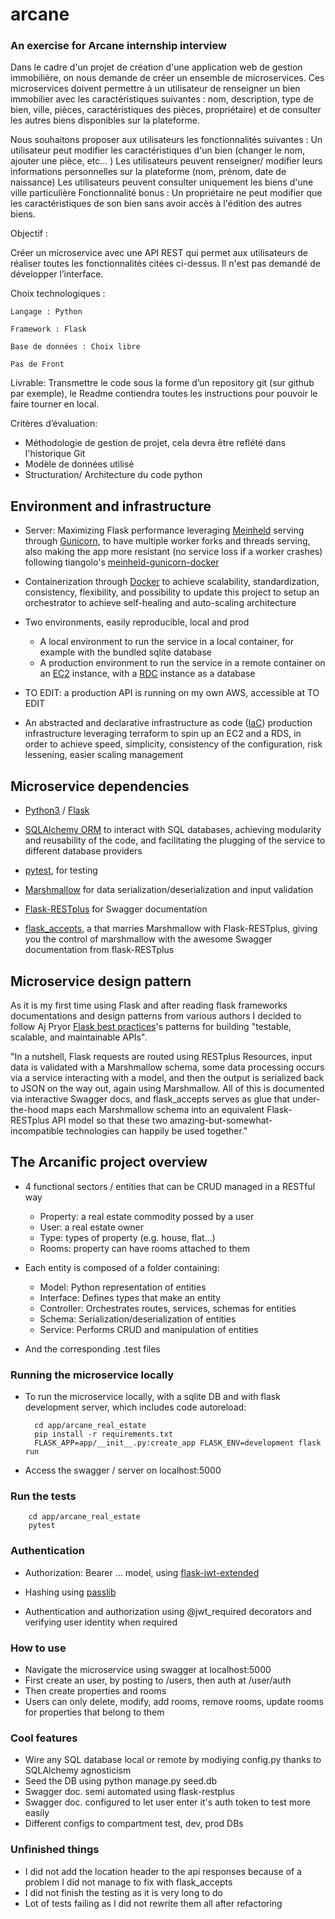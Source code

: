 # arcane
### An exercise for Arcane internship interview
Dans le cadre d'un projet de création d'une application web de gestion immobilière, on nous demande de créer un ensemble de microservices. Ces microservices doivent permettre à un utilisateur de renseigner un bien immobilier avec les caractéristiques suivantes : nom, description, type de bien, ville, pièces, caractéristiques des pièces, propriétaire) et de consulter les autres biens disponibles sur la plateforme. 

Nous souhaitons proposer aux utilisateurs les fonctionnalités suivantes :
    Un utilisateur peut modifier les caractéristiques d'un bien (changer le nom, ajouter une pièce, etc… )
    Les utilisateurs peuvent renseigner/ modifier leurs informations personnelles sur la plateforme (nom, prénom, date de naissance)
    Les utilisateurs peuvent consulter uniquement les biens d'une ville particulière
    Fonctionnalité bonus : Un propriétaire ne peut modifier que les caractéristiques de son bien sans avoir accès à l'édition des autres biens.

Objectif : 

Créer un microservice avec une API REST qui permet aux utilisateurs de réaliser toutes les fonctionnalités citées ci-dessus. Il n'est pas demandé de développer l’interface.

Choix technologiques :

    Langage : Python

    Framework : Flask

    Base de données : Choix libre

    Pas de Front

Livrable: Transmettre le code sous la forme d’un repository git (sur github par exemple), le Readme contiendra toutes les instructions pour pouvoir le faire tourner en local.

Critères d’évaluation:
- Méthodologie de gestion de projet, cela devra être reflété dans l'historique Git
- Modèle de données utilisé
- Structuration/ Architecture du code python

## Environment and infrastructure

* Server: Maximizing Flask performance leveraging [Meinheld](https://meinheld.org/) serving through [Gunicorn](https://gunicorn.org/), to have multiple worker forks and threads serving, also making the app more resistant (no service loss if a worker crashes) following tiangolo's [meinheld-gunicorn-docker](https://github.com/tiangolo/meinheld-gunicorn-docker)

* Containerization through [Docker](https://www.docker.com/) to achieve scalability, standardization, consistency, flexibility, and possibility to update this project to setup an orchestrator to achieve self-healing and auto-scaling architecture

* Two environments, easily reproducible, local and prod
    - A local environment to run the service in a local container, for example with the bundled sqlite database
    - A production environment to run the service in a remote container on an [EC2](https://aws.amazon.com/fr/ec2/) instance, with a [RDC](https://aws.amazon.com/fr/rds/) instance as a database

* TO EDIT: a production API is running on my own AWS, accessible at TO EDIT

* An abstracted and declarative infrastructure as code ([IaC](https://en.wikipedia.org/wiki/Infrastructure_as_code)) production infrastructure leveraging terraform to spin up an EC2 and a RDS, in order to achieve speed, simplicity, consistency of the configuration, risk lessening, easier scaling management

## Microservice dependencies

* [Python3](https://www.python.org/) / [Flask](http://flask.palletsprojects.com/en/1.1.x/)

* [SQLAlchemy ORM](https://www.sqlalchemy.org/) to interact with SQL databases, achieving modularity and reusability of the code, and facilitating the plugging of the service to different database providers

* [pytest](https://docs.pytest.org/en/latest/), for testing

* [Marshmallow](https://marshmallow.readthedocs.io/en/stable/) for data serialization/deserialization and input validation

* [Flask-RESTplus](https://flask-restplus.readthedocs.io/en/stable/) for Swagger documentation

* [flask_accepts](https://github.com/apryor6/flask_accepts), a that marries Marshmallow with Flask-RESTplus, giving you the control of marshmallow with the awesome Swagger documentation from flask-RESTplus

## Microservice design pattern

As it is my first time using Flask and after reading flask frameworks documentations and design patterns from various authors I decided to follow Aj Pryor [Flask best practices](http://alanpryorjr.com/2019-05-20-flask-api-example/)'s patterns for building "testable, scalable, and maintainable APIs".

"In a nutshell, Flask requests are routed using RESTplus Resources, input data is validated with a Marshmallow schema, some data processing occurs via a service interacting with a model, and then the output is serialized back to JSON on the way out, again using Marshmallow. All of this is documented via interactive Swagger docs, and flask_accepts serves as glue that under-the-hood maps each Marshmallow schema into an equivalent Flask-RESTplus API model so that these two amazing-but-somewhat-incompatible technologies can happily be used together."

## The Arcanific project overview

* 4 functional sectors / entities that can be CRUD managed in a RESTful way
    - Property: a real estate commodity possed by a user
    - User: a real estate owner
    - Type: types of property (e.g. house, flat...)
    - Rooms: property can have rooms attached to them

* Each entity is composed of a folder containing:

    - Model: Python representation of entities
    - Interface: Defines types that make an entity
    - Controller: Orchestrates routes, services, schemas for entities
    - Schema: Serialization/deserialization of entities
    - Service: Performs CRUD and manipulation of entities
    
* And the corresponding .test files

### Running the microservice locally

* To run the microservice locally, with a sqlite DB and with flask development server, which includes code autoreload:
        
        cd app/arcane_real_estate
        pip install -r requirements.txt    
        FLASK_APP=app/__init__.py:create_app FLASK_ENV=development flask run
        
* Access the swagger / server on localhost:5000

### Run the tests

        cd app/arcane_real_estate
        pytest
        
### Authentication

* Authorization: Bearer ... model, using [flask-jwt-extended](https://flask-jwt-extended.readthedocs.io/en/stable/)

* Hashing using [passlib](https://passlib.readthedocs.io/en/stable/)

* Authentication and authorization using @jwt_required decorators and verifying user identity when required

### How to use

* Navigate the microservice using swagger at localhost:5000
* First create an user, by posting to /users, then auth at /user/auth
* Then create properties and rooms
* Users can only delete, modify, add rooms, remove rooms, update rooms for properties that belong to them

### Cool features

* Wire any SQL database local or remote by modiying config.py thanks to SQLAlchemy agnosticism
* Seed the DB using python manage.py seed.db
* Swagger doc. semi automated using flask-restplus
* Swagger doc. configured to let user enter it's auth token to test more easily
* Different configs to compartment test, dev, prod DBs

### Unfinished things
* I did not add the location header to the api responses because of a problem I did not manage to fix with flask_accepts
* I did not finish the testing as it is very long to do
* Lot of tests failing as I did not rewrite them all after refactoring
        
 